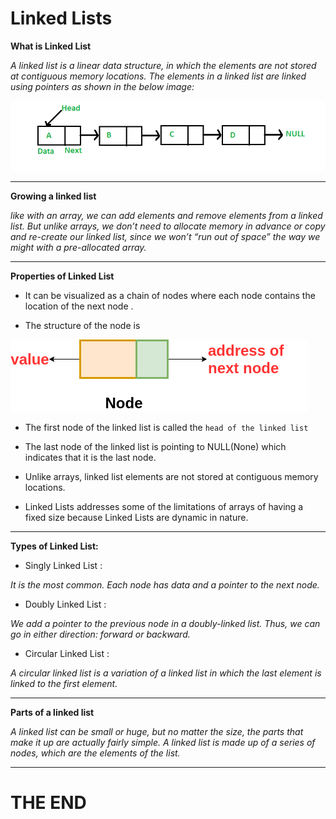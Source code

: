 # Linked Lists 


**What is Linked List**

*A linked list is a linear data structure, in which the elements are not stored at contiguous memory locations. The elements in a linked list are linked using pointers as shown in the below image:*


![Linkedlist](imgs/Linkedlist.png)


---

**Growing a linked list**

*like with an array, we can add elements and remove elements from a linked list. But unlike arrays, we don’t need to allocate memory in advance or copy and re-create our linked list, since we won’t “run out of space” the way we might with a pre-allocated array.*


---

**Properties of Linked List**

- It can be visualized as a chain of nodes where each node contains the location of the next node .

- The structure of the node is 

![struc](imgs/linked-list.png)

- The first node of the linked list is called the `head of the linked list`

- The last node of the linked list is pointing to NULL(None) which indicates that it is the last node.

- Unlike arrays, linked list elements are not stored at contiguous memory locations.

- Linked Lists addresses some of the limitations of arrays of having a fixed size because Linked Lists are dynamic in nature.

---

**Types of Linked List:**

- Singly Linked List : 

*It is the most common. Each node has data and a pointer to the next node.*

- Doubly Linked List :

*We add a pointer to the previous node in a doubly-linked list. Thus, we can go in either direction: forward or backward.*

- Circular Linked List : 

*A circular linked list is a variation of a linked list in which the last element is linked to the first element.*

---

**Parts of a linked list**

*A linked list can be small or huge, but no matter the size, the parts that make it up are actually fairly simple. A linked list is made up of a series of nodes, which are the elements of the list.*

---

# THE END


